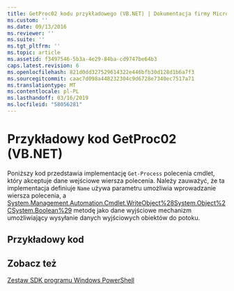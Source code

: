 ```yaml
---
title: GetProc02 kodu przykładowego (VB.NET) | Dokumentacja firmy Microsoft
ms.custom: ''
ms.date: 09/13/2016
ms.reviewer: ''
ms.suite: ''
ms.tgt_pltfrm: ''
ms.topic: article
ms.assetid: f3497546-5b3a-4e29-84ba-cd9747be64b3
caps.latest.revision: 6
ms.openlocfilehash: 821d0dd327529614322e446bfb30d128d1b6a7f3
ms.sourcegitcommit: caac7d098a448232304c9d6728e7340ec7517a71
ms.translationtype: MT
ms.contentlocale: pl-PL
ms.lasthandoff: 03/16/2019
ms.locfileid: "58056281"
---
```

# <a name="getproc02-vbnet-sample-code"></a>Przykładowy kod GetProc02 (VB.NET)

Poniższy kod przedstawia implementację `Get-Process` polecenia cmdlet, który akceptuje dane wejściowe wiersza polecenia. Należy zauważyć, że ta implementacja definiuje `Name` używa parametru umożliwia wprowadzanie wiersza polecenia, a [System.Management.Automation.Cmdlet.WriteObject%28System.Object%2CSystem.Boolean%29](/dotnet/api/System.Management.Automation.Cmdlet.WriteObject%28System.Object%2CSystem.Boolean%29) metodę jako dane wyjściowe mechanizm umożliwiający wysyłanie danych wyjściowych obiektów do potoku.

## <a name="code-sample"></a>Przykładowy kod

<!-- TODO!!!: review snippet reference  [!CODE [Msh_samplesgetproc02#getproc02vball](Msh_samplesgetproc02#getproc02vball)]  -->

## <a name="see-also"></a>Zobacz też

[Zestaw SDK programu Windows PowerShell](../windows-powershell-reference.md)